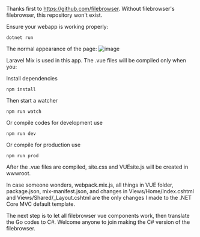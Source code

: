 Thanks first to https://github.com/filebrowser. Without filebrowser's filebrowser, this repository won't exist.

Ensure your webapp is working properly:
```
dotnet run
```
The normal appearance of the page:
![image](https://user-images.githubusercontent.com/92812919/215078822-4777f12d-7199-43fc-8907-85ad558801e9.png)

Laravel Mix is used in this app. The .vue files will be compiled only when you:

Install dependencies
```
npm install
```
Then start a watcher
```
npm run watch
```
Or compile codes for development use
```
npm run dev
```
Or compile for production use
```
npm run prod
```
After the .vue files are compiled, site.css and VUEsite.js will be created in wwwroot.

In case someone wonders, webpack.mix.js, all things in VUE folder, package.json, mix-manifest.json, and changes in Views/Home/Index.cshtml and Views/Shared/_Layout.cshtml
are the only changes I made to the .NET Core MVC default template.

The next step is to let all filebrowser vue components work, then translate the Go codes to C#. Welcome anyone to join making the C# version of the filebrowser.
